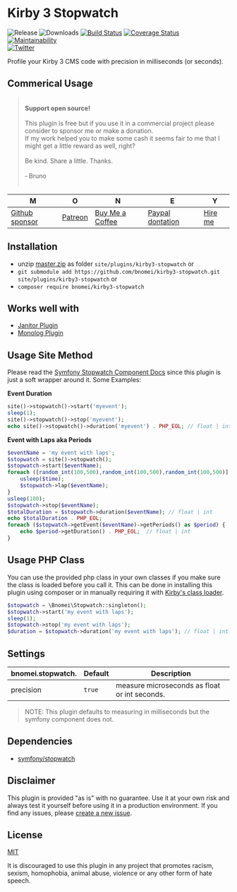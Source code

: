 # Kirby 3 Stopwatch

![Release](https://flat.badgen.net/packagist/v/bnomei/kirby3-stopwatch?color=ae81ff)
![Downloads](https://flat.badgen.net/packagist/dt/bnomei/kirby3-stopwatch?color=272822)
[![Build Status](https://flat.badgen.net/travis/bnomei/kirby3-stopwatch)](https://travis-ci.com/bnomei/kirby3-stopwatch)
[![Coverage Status](https://flat.badgen.net/coveralls/c/github/bnomei/kirby3-stopwatch)](https://coveralls.io/github/bnomei/kirby3-stopwatch)
[![Maintainability](https://flat.badgen.net/codeclimate/maintainability/bnomei/kirby3-stopwatch)](https://codeclimate.com/github/bnomei/kirby3-stopwatch)  
[![Twitter](https://flat.badgen.net/badge/twitter/bnomei?color=66d9ef)](https://twitter.com/bnomei)

Profile your Kirby 3 CMS code with precision in milliseconds (or seconds). 

## Commerical Usage

> <br>
> <b>Support open source!</b><br><br>
> This plugin is free but if you use it in a commercial project please consider to sponsor me or make a donation.<br>
> If my work helped you to make some cash it seems fair to me that I might get a little reward as well, right?<br><br>
> Be kind. Share a little. Thanks.<br><br>
> &dash; Bruno<br>
> &nbsp; 

| M | O | N | E | Y |
|---|----|---|---|---|
| [Github sponsor](https://github.com/sponsors/bnomei) | [Patreon](https://patreon.com/bnomei) | [Buy Me a Coffee](https://buymeacoff.ee/bnomei) | [Paypal dontation](https://www.paypal.me/bnomei/15) | [Hire me](mailto:b@bnomei.com?subject=Kirby) |

## Installation

- unzip [master.zip](https://github.com/bnomei/kirby3-stopwatch/archive/master.zip) as folder `site/plugins/kirby3-stopwatch` or
- `git submodule add https://github.com/bnomei/kirby3-stopwatch.git site/plugins/kirby3-stopwatch` or
- `composer require bnomei/kirby3-stopwatch`

## Works well with

- [Janitor Plugin](https://github.com/bnomei/kirby3-janitor)
- [Monolog Plugin](https://github.com/bnomei/kirby3-monolog)

## Usage Site Method

Please read the [Symfony Stopwatch Component Docs](https://symfony.com/doc/current/components/stopwatch.html) since this plugin is just a soft wrapper around it. Some Examples:

**Event Duration**
```php
site()->stopwatch()->start('myevent');
sleep(1);
site()->stopwatch()->stop('myevent');
echo site()->stopwatch()->duration('myevent') . PHP_EOL; // float | int
```

**Event with Laps aka Periods**
```php
$eventName = 'my event with laps';
$stopwatch = site()->stopwatch();
$stopwatch->start($eventName);
foreach ([random_int(100,500),random_int(100,500),random_int(100,500)] as $time) {
    usleep($time);
    $stopwatch->lap($eventName);
}
usleep(100);
$stopwatch->stop($eventName);
$totalDuration = $stopwatch->duration($eventName); // float | int
echo $totalDuration . PHP_EOL;
foreach ($stopwatch->getEvent($eventName)->getPeriods() as $period) {
    echo $period->getDuration() . PHP_EOL;  // float | int
}
```

## Usage PHP Class

You can use the provided php class in your own classes if you make sure the class is loaded before you call it. This can be done in installing this plugin using composer or in manually requiring it with [Kirby's class loader](https://getkirby.com/docs/reference/templates/helpers/load).

```php
$stopwatch = \Bnomei\Stopwatch::singleton();
$stopwatch->start('my event with laps');
sleep(1);
$stopwatch->stop('my event with laps');
$duration = $stopwatch->duration('my event with laps'); // float | int
```

## Settings

| bnomei.stopwatch.           | Default        | Description               |            
|---------------------------|----------------|---------------------------| 
| precision | `true` | measure microseconds as float or int seconds. |

> NOTE: This plugin defaults to measuring in milliseconds but the symfony component does not.

## Dependencies

- [symfony/stopwatch](https://github.com/symfony/stopwatch)

## Disclaimer

This plugin is provided "as is" with no guarantee. Use it at your own risk and always test it yourself before using it in a production environment. If you find any issues, please [create a new issue](https://github.com/bnomei/kirby3-stopwatch/issues/new).

## License

[MIT](https://opensource.org/licenses/MIT)

It is discouraged to use this plugin in any project that promotes racism, sexism, homophobia, animal abuse, violence or any other form of hate speech.

